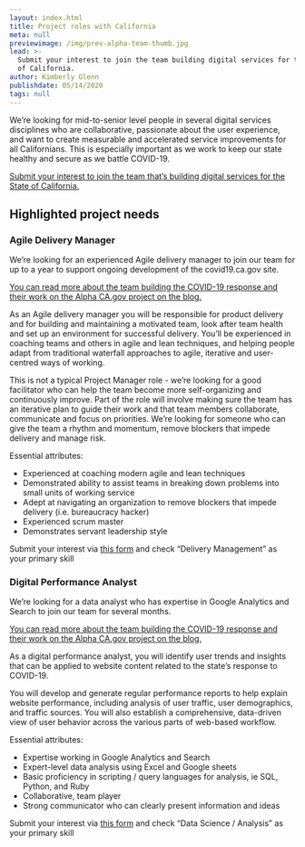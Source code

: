 ```yaml
---
layout: index.html
title: Project roles with California
meta: null
previewimage: /img/prev-alpha-team-thumb.jpg
lead: >-
  Submit your interest to join the team building digital services for the State
  of California.
author: Kimberly Glenn
publishdate: 05/14/2020
tags: null
---
```

We’re looking for mid-to-senior level people in several digital services disciplines who are collaborative, passionate about the user experience, and want to create measurable and accelerated service improvements for all Californians. This is especially important as we work to keep our state healthy and secure as we battle COVID-19.

[Submit your interest to join the team that’s building digital services for the State of California.](https://state-of-california-agency.forms.fm/california-digital-were-hiring/forms/7721)

## Highlighted project needs

### Agile Delivery Manager

We’re looking for an experienced Agile delivery manager to join our team for up to a year to support ongoing development of the covid19.ca.gov site.

[You can read more about the team building the COVID-19 response and their work on the Alpha CA.gov project on the blog.](https://news.alpha.ca.gov/)

As an Agile delivery manager you will be responsible for product delivery and for building and maintaining a motivated team, look after team health and set up an environment for successful delivery. You’ll be experienced in coaching teams and others in agile and lean techniques, and helping people adapt from traditional waterfall approaches to agile, iterative and user-centred ways of working.

This is not a typical Project Manager role - we’re looking for a good facilitator who can help the team become more self-organizing and continuously improve. Part of the role will involve making sure the team has an iterative plan to guide their work and that team members collaborate, communicate and focus on priorities. We’re looking for someone who can give the team a rhythm and momentum, remove blockers that impede delivery and manage risk.

Essential attributes:

*   Experienced at coaching modern agile and lean techniques
*   Demonstrated ability to assist teams in breaking down problems into small units of working service
*   Adept at navigating an organization to remove blockers that impede delivery (i.e. bureaucracy hacker)
*   Experienced scrum master
*   Demonstrates servant leadership style

Submit your interest via [this form](https://state-of-california-agency.forms.fm/california-digital-were-hiring/forms/7721) and check “Delivery Management” as your primary skill

### Digital Performance Analyst

We’re looking for a data analyst who has expertise in Google Analytics and Search to join our team for several months.

[You can read more about the team building the COVID-19 response and their work on the Alpha CA.gov project on the blog.](https://news.alpha.ca.gov/)

As a digital performance analyst, you will identify user trends and insights that can be applied to website content related to the state’s response to COVID-19.

You will develop and generate regular performance reports to help explain website performance, including analysis of user traffic, user demographics, and traffic sources. You will also establish a comprehensive, data-driven view of user behavior across the various parts of web-based workflow.

Essential attributes:

*   Expertise working in Google Analytics and Search
*   Expert-level data analysis using Excel and Google sheets
*   Basic proficiency in scripting / query languages for analysis, ie SQL, Python, and Ruby
*   Collaborative, team player
*   Strong communicator who can clearly present information and ideas

Submit your interest via [this form](https://state-of-california-agency.forms.fm/california-digital-were-hiring/forms/7721) and check “Data Science / Analysis” as your primary skill

